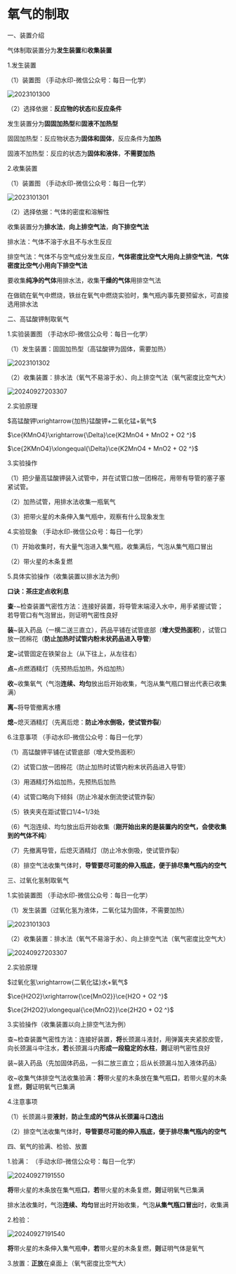# 氧气的制取

一、装置介绍

气体制取装置分为**发生装置**和**收集装置**

1.发生装置

（1）装置图	（手动水印-微信公众号：每日一化学）

![2023101300](https://img.edaychem.cn//img/2023101300.png)​

（2）选择依据：**反应物的状态**和**反应条件**

发生装置分为**固固加热型**和**固液不加热型**

固固加热型：反应物状态为**固体和固体**，反应条件为**加热**

固液不加热型：反应的状态为**固体和液体**，**不需要加热**

2.收集装置

（1）装置图	（手动水印-微信公众号：每日一化学）

![2023101301](https://img.edaychem.cn//img/2023101301.png)​

（2）选择依据：气体的密度和溶解性

收集装置分为**排水法**，**向上排空气法**，**向下排空气法**

排水法：气体不溶于水且不与水生反应

排空气法：气体不与空气成分发生反应，**气体密度比空气大用向上排空气法**，**气体密度比空气小用向下排空气法**

要收集**纯净的气体**用排水法，收集**干燥的气体**用排空气法

在做硫在氧气中燃烧，铁丝在氧气中燃烧实验时，集气瓶内事先要预留水，可直接选用排水法

二、高锰酸钾制取氧气

1.实验装置图	（手动水印-微信公众号：每日一化学）

（1）发生装置：固固加热型（高锰酸钾为固体，需要加热）

![2023101302](https://img.edaychem.cn//img/2023101302.png)​

（2）收集装置：排水法（氧气不易溶于水）、向上排空气法（氧气密度比空气大）

![20240927203307](https://img.edaychem.cn//img/20240927203307.jpg)​

2.实验原理

$高锰酸钾\xrightarrow{加热}锰酸钾+二氧化锰+氧气$

$\ce{KMnO4}\xrightarrow{\Delta}\ce{K2MnO4 + MnO2 + O2 ^}$

$\ce{2KMnO4}\xlongequal{\Delta}\ce{K2MnO4 + MnO2 + O2 ^}$

3.实验操作

（1）把少量高锰酸钾装入试管中，并在试管口放一团棉花，用带有导管的塞子塞紧试管。

（2）加热试管，用排水法收集一瓶氧气

（3）把带火星的木条伸入集气瓶中，观察有什么现象发生

4.实验现象	（手动水印-微信公众号：每日一化学）

（1）开始收集时，有大量气泡进入集气瓶，收集满后，气泡从集气瓶口冒出

（2）带火星的木条复燃

5.具体实验操作（收集装置以排水法为例）

**口诀：茶庄定点收利息**

**查**-~检查装置气密性方法：连接好装置，将导管末端浸入水中，用手紧握试管；若导管口有气泡冒出，则证明气密性良好

**装**~装入药品（一横二送三直立），药品平铺在试管底部（**增大受热面积**），试管口放一团棉花（**防止加热时试管内粉末状药品进入导管**）

**定**~试管固定在铁架台上（从下往上，从左往右）

**点**~点燃酒精灯（先预热后加热，外焰加热）

**收**~收集氧气（气泡**连续、均匀**放出后开始收集，气泡从集气瓶口冒出代表已收集满）

**离**~将导管撤离水槽

**熄**~熄灭酒精灯（先离后熄：**防止冷水倒吸，使试管炸裂**）

6.注意事项	（手动水印-微信公众号：每日一化学）

（1）高锰酸钾平铺在试管底部（增大受热面积）

（2）试管口放一团棉花（防止加热时试管内粉末状药品进入导管）

（3）用酒精灯外焰加热，先预热后加热

（4）试管口略向下倾斜（防止冷凝水倒流使试管炸裂）

（5）铁夹夹在距试管口1/4\~1/3处

（6）气泡连续、均匀放出后开始收集（**刚开始出来的是装置内的空气，会使收集到的气体不纯**）

（7）先撤离导管，后熄灭酒精灯（防止冷水倒吸，使试管炸裂）

（8）排空气法收集气体时，**导管要尽可能的伸入瓶底，便于排尽集气瓶内的空气**

三、过氧化氢制取氧气

1.实验装置图	（手动水印-微信公众号：每日一化学）

（1）发生装置（过氧化氢为液体，二氧化锰为固体，不需要加热）

![2023101303](https://img.edaychem.cn//img/2023101303.png)​

（2）收集装置：排水法（氧气不易溶于水）、向上排空气法（氧气密度比空气大）

![20240927203307](https://img.edaychem.cn//img/20240927203307.jpg)​

2.实验原理

$过氧化氢\xrightarrow{二氧化锰}水+氧气$

$\ce{H2O2}\xrightarrow{\ce{MnO2}}\ce{H2O + O2 ^}$

$\ce{2H2O2}\xlongequal{\ce{MnO2}}\ce{2H2O + O2 ^}$  

3.实验操作（收集装置以向上排空气法为例）

查~检查装置气密性方法：连接好装置，**将**长颈漏斗液封，用弹簧夹夹紧胶皮管，向长颈漏斗中注水，**若**长颈漏斗内**形成一段稳定的水柱**，**则**证明气密性良好

装~装入药品（先加固体药品，一斜二放三直立；后从长颈漏斗加入液体药品）

收~收集气体排空气法收集验满：**将**带火星的木条放在集气瓶**口**，若带火星的木条复燃，**则**证明氧气已集满

4.注意事项

（1）长颈漏斗要**液封**，**防止生成的气体从长颈漏斗口逸出**

（2）排空气法收集气体时，**导管要尽可能的伸入瓶底，便于排尽集气瓶内的空气**

四、氧气的验满、检验、放置

1.验满：	（手动水印-微信公众号：每日一化学）

![20240927191550](https://img.edaychem.cn//img/20240927191550.jpg)​

**将**带火星的木条放在集气瓶**口**，**若**带火星的木条复燃，**则**证明氧气已集满

排水法收集时，气泡**连续、均匀**冒出时开始收集，气泡**从集气瓶口冒出**时，收集满

2.检验：

![20240927191540](https://img.edaychem.cn//img/20240927191540.jpg)​

**将**带火星的木条伸入集气瓶**中**，**若**带火星的木条复燃，**则**证明气体是氧气

3.放置：**正放**在桌面上（氧气密度比空气大）
